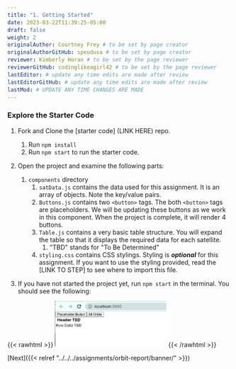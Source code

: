 ```yaml
---
title: "1. Getting Started"
date: 2023-03-22T11:39:25-05:00
draft: false
weight: 2
originalAuthor: Courtney Frey # to be set by page creator
originalAuthorGitHub: speudusa # to be set by page creator
reviewer: Kimberly Horan # to be set by the page reviewer
reviewerGitHub: codinglikeagirl42 # to be set by the page reviewer
lastEditor: # update any time edits are made after review
lastEditorGitHub: # update any time edits are made after review
lastMod: # UPDATE ANY TIME CHANGES ARE MADE
---
```


### Explore the Starter Code
<!-- TODO: link to repo it needs to be added to GitHub Classroom-->
1. Fork and Clone the [starter code] (LINK HERE) repo.
   1. Run `npm install` 
   1. Run `npm start` to run the starter code.


1. Open the project and examine the following parts:
   1. `components` directory
      1. `satData.js` contains the data used for this assignment.  It is an array of objects.  Note the key/value pairs.  
      1. `Buttons.js` contains two `<button>` tags.  The both `<button>` tags are placeholders.  We will be updating these buttons as we work in this component.  When the project is complete, it will render 4 buttons.
      1. `Table.js` contains a very basic table structure.  You will expand the table so that it displays the required data for each satellite.  
         1. "TBD" stands for "To Be Determined" 
         <!-- TODO: link to styling step -->
      1. `styling.css` contains CSS stylings.  Styling is **_optional_** for this assignment.  If you want to use the styling provided, read the [LINK TO STEP] to see where to import this file.
      
1. If you have not started the project yet, run `npm start` in the terminal.  You should see the following:

{{< rawhtml >}}
   <img src="../project-intro/images/starter-code-intro.png" alt="Starter Code Initial Run" width=50% />
{{< /rawhtml >}}

[Next]({{< relref "../../../assignments/orbit-report/banner/" >}})